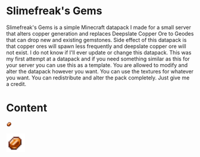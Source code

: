 # Slimefreak's Gems

Slimefreak's Gems is a simple Minecraft datapack I made for a small server that alters copper generation and replaces Deepslate Copper Ore to Geodes that can drop new and existing gemstones. Side effect of this datapack is that copper ores will spawn less frequently and deepslate copper ore will not exist.
I do not know if I'll ever update or change this datapack. This was my first attempt at a datapack and if you need something similar as this for your server you can use this as a template. You are allowed to modify and alter the datapack however you want. You can use the textures for whatever you want.
You can redistribute and alter the pack completely. Just give me a credit.

# Content
![Test](https://github.com/Slimefreakk/SlimefreaksGems/blob/main/pictures/amber.png)

<img src="https://github.com/Slimefreakk/SlimefreaksGems/blob/main/pictures/amber.png" alt="placeholder" width="50" height="50">
